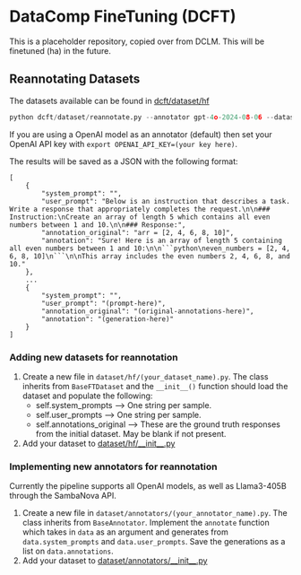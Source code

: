 # DataComp FineTuning (DCFT)

This is a placeholder repository, copied over from DCLM. This will be finetuned (ha) in the future.

## Reannotating Datasets
The datasets available can be found in [dcft/dataset/hf](dcft/dataset/hf)
```python
python dcft/dataset/reannotate.py --annotator gpt-4o-2024-08-06 --dataset (path-to-hf-dataset) 
```
If you are using a OpenAI model as an annotator (default) then set your OpenAI API key with `export OPENAI_API_KEY=(your key here)`.

The results will be saved as a JSON with the following format:
```
[
    {
        "system_prompt": "",
        "user_prompt": "Below is an instruction that describes a task. Write a response that appropriately completes the request.\n\n### Instruction:\nCreate an array of length 5 which contains all even numbers between 1 and 10.\n\n### Response:",
        "annotation_original": "arr = [2, 4, 6, 8, 10]",
        "annotation": "Sure! Here is an array of length 5 containing all even numbers between 1 and 10:\n\n```python\neven_numbers = [2, 4, 6, 8, 10]\n```\n\nThis array includes the even numbers 2, 4, 6, 8, and 10."
    },
    ...
    {
        "system_prompt": "",
        "user_prompt": "(prompt-here)",
        "annotation_original": "(original-annotations-here)",
        "annotation": "(generation-here)"
    }
]
```

### Adding new datasets for reannotation
1. Create a new file in `dataset/hf/(your_dataset_name).py`. The class inherits from `BaseFTDataset` and the `__init__()` function should load the dataset and populate the following:
    - self.system_prompts --> One string per sample.
    - self.user_prompts --> One string per sample.
    - self.annotations_original --> These are the ground truth responses from the initial dataset. May be blank if not present.
2. Add your dataset to [dataset/hf/\_\_init\_\_.py](dataset/hf/__init__.py)


### Implementing new annotators for reannotation
Currently the pipeline supports all OpenAI models, as well as Llama3-405B through the SambaNova API.
1. Create a new file in `dataset/annotators/(your_annotator_name).py`. The class inherits from `BaseAnnotator`. Implement the `annotate` function which takes in `data` as an argument and generates from `data.system_prompts` and `data.user_prompts`. Save the generations as a list on `data.annotations`.
2. Add your dataset to [dataset/annotators/\_\_init\_\_.py](dataset/annotators/__init__.py)